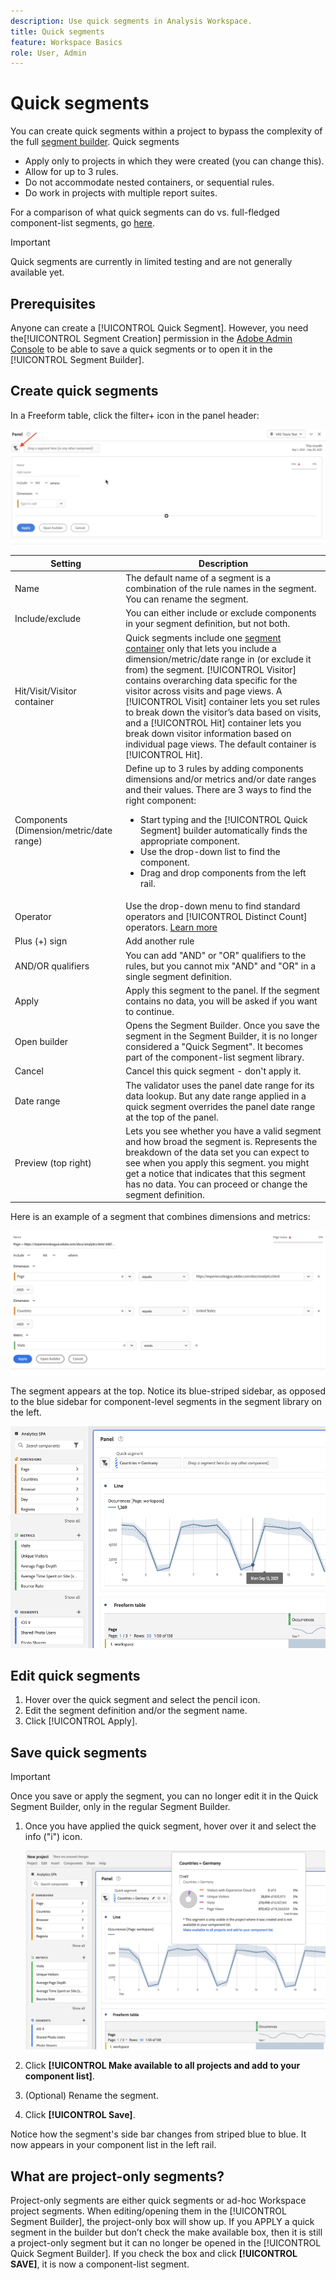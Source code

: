 ```yaml
---
description: Use quick segments in Analysis Workspace.
title: Quick segments
feature: Workspace Basics
role: User, Admin
---
```


# Quick segments

You can create quick segments within a project to bypass the complexity of the full [segment builder](/help/components/segmentation/segmentation-workflow/seg-build.md). Quick segments

* Apply only to projects in which they were created (you can change this).
* Allow for up to 3 rules.
* Do not accommodate nested containers, or sequential rules.
* Do work in projects with multiple report suites.

For a comparison of what quick segments can do vs. full-fledged component-list segments, go [here](/help/analyze/analysis-workspace/components/segments/t-freeform-project-segment.md). 

>[!IMPORTANT]
> Quick segments are currently in limited testing and are not generally available yet.

## Prerequisites

Anyone can create a [!UICONTROL Quick Segment]. However, you need the[!UICONTROL Segment Creation] permission in the [Adobe Admin Console](https://experienceleague.adobe.com/docs/analytics/admin/admin-console/permissions/summary-tables.html?lang=en#analytics-tools) to be able to save a quick segments or to open it in the [!UICONTROL Segment Builder].

## Create quick segments

In a Freeform table, click the filter+ icon in the panel header: 

![](assets/quick-seg1.png)

| Setting | Description |
| --- | --- |
| Name | The default name of a segment is a combination of the rule names in the segment. You can rename the segment. |
| Include/exclude | You can either include or exclude components in your segment definition, but not both. |
| Hit/Visit/Visitor container | Quick segments include one [segment container](https://experienceleague.adobe.com/docs/analytics/components/segmentation/seg-overview.html?lang=en#section_AF2A28BE92474DB386AE85743C71B2D6) only that lets you include a dimension/metric/date range in (or exclude it from) the segment. [!UICONTROL Visitor] contains overarching data specific for the visitor across visits and page views. A [!UICONTROL Visit] container lets you set rules to break down the visitor’s data based on visits, and a [!UICONTROL Hit] container lets you break down visitor information based on individual page views. The default container is [!UICONTROL Hit]. |
| Components (Dimension/metric/date range) | Define up to 3 rules by adding components dimensions and/or metrics and/or date ranges and their values. There are 3 ways to find the right component:<ul><li>Start typing and the [!UICONTROL Quick Segment] builder automatically finds the appropriate component.</li><li>Use the drop-down list to find the component.</li><li>Drag and drop components from the left rail.</li></ul>  |
| Operator | Use the drop-down menu to find standard operators and [!UICONTROL Distinct Count] operators. [Learn more](https://experienceleague.adobe.com/docs/analytics/components/segmentation/segment-reference/seg-operators.html?lang=en) |
| Plus (+) sign | Add another rule |
| AND/OR qualifiers | You can add "AND" or "OR" qualifiers to the rules, but you cannot mix "AND" and "OR" in a single segment definition. |
| Apply | Apply this segment to the panel. If the segment contains no data, you will be asked if you want to continue. |
| Open builder | Opens the Segment Builder. Once you save the segment in the Segment Builder, it is no longer considered a "Quick Segment". It becomes part of the component-list segment library. |
| Cancel | Cancel this quick segment - don't apply it. |
| Date range | The validator uses the panel date range for its data lookup. But any date range applied in a quick segment overrides the panel date range at the top of the panel.  |
| Preview (top right) | Lets you see whether you have a valid segment and how broad the segment is. Represents the breakdown of the data set you can expect to see when you apply this segment. you might get a notice that indicates that this segment has no data. You can proceed or change the segment definition. |

Here is an example of a segment that combines dimensions and metrics:

![](assets/quick-seg2.png)

The segment appears at the top. Notice its blue-striped sidebar, as opposed to the blue sidebar for component-level segments in the segment library on the left.

![](assets/quick-seg5.png)

## Edit quick segments

1. Hover over the quick segment and select the pencil icon.
1. Edit the segment definition and/or the segment name.
1. Click [!UICONTROL Apply].

## Save quick segments

>[!IMPORTANT]
>Once you save or apply the segment, you can no longer edit it in the Quick Segment Builder, only in the regular Segment Builder.

1. Once you have applied the quick segment, hover over it and select the info ("i") icon.

   ![](assets/quick-seg6.png)

1. Click **[!UICONTROL Make available to all projects and add to your component list]**.
1. (Optional) Rename the segment.
1. Click **[!UICONTROL Save]**.

Notice how the segment's side bar changes from striped blue to blue. It now appears in your component list in the left rail.

## What are project-only segments?

Project-only segments are either quick segments or ad-hoc Workspace project segments. When editing/opening them in the [!UICONTROL Segment Builder], the project-only box will show up. If you APPLY a quick segment in the builder but don’t check the make available box, then it is still a project-only segment but it can no longer be opened in the [!UICONTROL Quick Segment Builder]. If you check the box and click **[!UICONTROL SAVE]**, it is now a component-list segment. 
